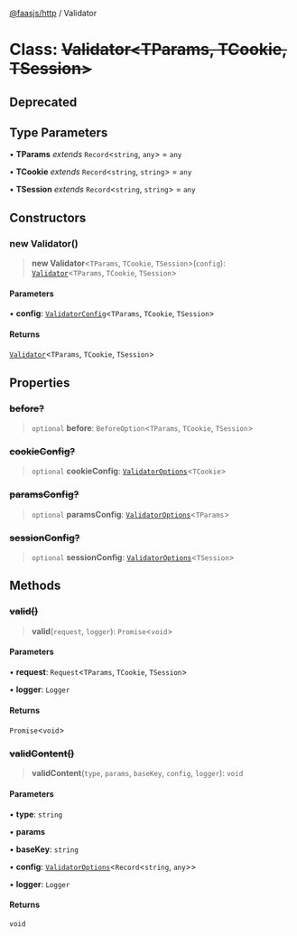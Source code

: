 [@faasjs/http](../README.md) / Validator

# Class: ~~Validator\<TParams, TCookie, TSession\>~~

## Deprecated

## Type Parameters

• **TParams** *extends* `Record`\<`string`, `any`\> = `any`

• **TCookie** *extends* `Record`\<`string`, `string`\> = `any`

• **TSession** *extends* `Record`\<`string`, `string`\> = `any`

## Constructors

### new Validator()

> **new Validator**\<`TParams`, `TCookie`, `TSession`\>(`config`): [`Validator`](Validator.md)\<`TParams`, `TCookie`, `TSession`\>

#### Parameters

• **config**: [`ValidatorConfig`](../type-aliases/ValidatorConfig.md)\<`TParams`, `TCookie`, `TSession`\>

#### Returns

[`Validator`](Validator.md)\<`TParams`, `TCookie`, `TSession`\>

## Properties

### ~~before?~~

> `optional` **before**: `BeforeOption`\<`TParams`, `TCookie`, `TSession`\>

### ~~cookieConfig?~~

> `optional` **cookieConfig**: [`ValidatorOptions`](../type-aliases/ValidatorOptions.md)\<`TCookie`\>

### ~~paramsConfig?~~

> `optional` **paramsConfig**: [`ValidatorOptions`](../type-aliases/ValidatorOptions.md)\<`TParams`\>

### ~~sessionConfig?~~

> `optional` **sessionConfig**: [`ValidatorOptions`](../type-aliases/ValidatorOptions.md)\<`TSession`\>

## Methods

### ~~valid()~~

> **valid**(`request`, `logger`): `Promise`\<`void`\>

#### Parameters

• **request**: `Request`\<`TParams`, `TCookie`, `TSession`\>

• **logger**: `Logger`

#### Returns

`Promise`\<`void`\>

### ~~validContent()~~

> **validContent**(`type`, `params`, `baseKey`, `config`, `logger`): `void`

#### Parameters

• **type**: `string`

• **params**

• **baseKey**: `string`

• **config**: [`ValidatorOptions`](../type-aliases/ValidatorOptions.md)\<`Record`\<`string`, `any`\>\>

• **logger**: `Logger`

#### Returns

`void`
